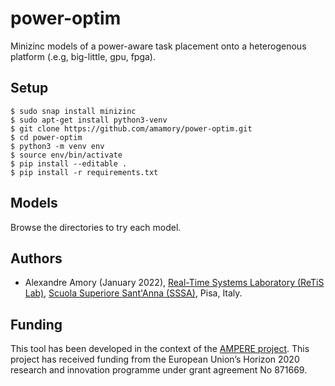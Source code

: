 # power-optim
Minizinc models of a power-aware task placement onto a heterogenous platform (.e.g, big-little, gpu, fpga).

## Setup 

```
$ sudo snap install minizinc
$ sudo apt-get install python3-venv
$ git clone https://github.com/amamory/power-optim.git
$ cd power-optim
$ python3 -m venv env
$ source env/bin/activate
$ pip install --editable .
$ pip install -r requirements.txt
```

## Models

Browse the directories to try each model.

## Authors

 - Alexandre Amory (January 2022), [Real-Time Systems Laboratory (ReTiS Lab)](https://retis.santannapisa.it/), [Scuola Superiore Sant'Anna (SSSA)](https://www.santannapisa.it/), Pisa, Italy.

## Funding

This tool has been developed in the context of the [AMPERE project](https://ampere-euproject.eu). This project has received funding from the European Union’s Horizon 2020 research and innovation programme under grant agreement No 871669.

